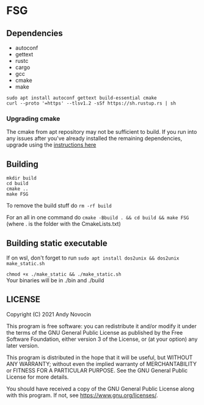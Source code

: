 # FSG

## Dependencies

- autoconf
- gettext
- rustc
- cargo
- gcc 
- cmake
- make

```shell
sudo apt install autoconf gettext build-essential cmake
curl --proto '=https' --tlsv1.2 -sSf https://sh.rustup.rs | sh
```  

### Upgrading cmake  
The cmake from apt repository may not be sufficient to build. If you run into any issues after you've already installed the remaining dependencies, 
upgrade using the [instructions here](https://askubuntu.com/a/829311/975340)  

## Building

```shell
mkdir build
cd build
cmake ..
make FSG
```

To remove the build stuff do `rm -rf build`

For an all in one command do `cmake -Bbuild . && cd build && make FSG` (where . is the folder with the CmakeLists.txt)

## Building static executable

If on wsl, don't forget to run `sudo apt install dos2unix && dos2unix make_static.sh`

`chmod +x ./make_static && ./make_static.sh`  
Your binaries will be in ./bin and ./build

## LICENSE

Copyright (C) 2021 Andy Novocin

This program is free software: you can redistribute it and/or modify
it under the terms of the GNU General Public License as published by
the Free Software Foundation, either version 3 of the License, or
(at your option) any later version.

This program is distributed in the hope that it will be useful,
but WITHOUT ANY WARRANTY; without even the implied warranty of
MERCHANTABILITY or FITNESS FOR A PARTICULAR PURPOSE.  See the
GNU General Public License for more details.

You should have received a copy of the GNU General Public License
along with this program.  If not, see <https://www.gnu.org/licenses/>.
